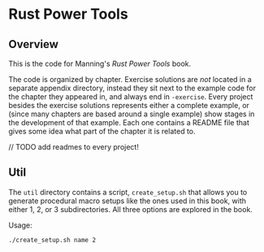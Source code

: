 # Rust Power Tools

## Overview

This is the code for Manning's _Rust Power Tools_ book. 

The code is organized by chapter. Exercise solutions are _not_ located in a separate appendix directory, instead they sit next to the example code for the chapter they appeared in, and always end in `-exercise`.
Every project besides the exercise solutions represents either a complete example, or (since many chapters are based around a single example) show stages in the development of that example.
Each one contains a README file that gives some idea what part of the chapter it is related to.

// TODO add readmes to every project!

## Util

The `util` directory contains a script, `create_setup.sh` that allows you to generate procedural macro setups like the ones used in this book, with either 1, 2, or 3 subdirectories.
All three options are explored in the book.

Usage:

```bash
./create_setup.sh name 2
```

